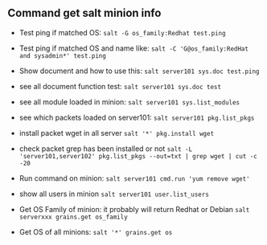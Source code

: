 ## Command get salt minion info

- Test ping if matched OS:
`
salt -G os_family:Redhat test.ping
`

- Test ping if matched OS and name like:
`
salt -C 'G@os_family:RedHat and sysadmin*' test.ping
`

- Show document and how to use this:
`
salt server101 sys.doc test.ping
`

- see all document function test:
`
salt server101 sys.doc test
`

- see all module loaded in minion:
`
salt server101 sys.list_modules
`

- see which packets loaded on server101:
`
salt server101 pkg.list_pkgs
`

- install packet wget in all server
`
salt '*' pkg.install wget
`

- check packet grep has been installed or not
`
salt -L 'server101,server102' pkg.list_pkgs --out=txt | grep wget | cut -c -20 
`

- Run command on minion:
`
salt server101 cmd.run 'yum remove wget'
`

- show all users in minion
`
salt server101 user.list_users
`

- Get OS Family of minion: it probably will return Redhat or Debian
`
salt serverxxx grains.get os_family
`

- Get OS of all minions:
`
salt '*' grains.get os
`

